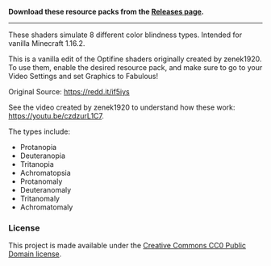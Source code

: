 **Download these resource packs from the [Releases page](https://github.com/onnowhere/Color-Blindness-Simulation-Shaders/releases).**

----

These shaders simulate 8 different color blindness types. Intended for vanilla Minecraft 1.16.2.

This is a vanilla edit of the Optifine shaders originally created by zenek1920. To use them, enable the desired resource pack, and make sure to go to your Video Settings and set Graphics to Fabulous!

Original Source: https://redd.it/if5iys

See the video created by zenek1920 to understand how these work: https://youtu.be/czdzurL1C7.

The types include:
- Protanopia
- Deuteranopia
- Tritanopia
- Achromatopsia
- Protanomaly
- Deuteranomaly
- Tritanomaly
- Achromatomaly

### License

This project is made available under the [Creative Commons CC0 Public Domain license](LICENSE).
